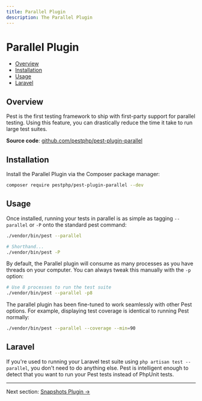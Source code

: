 ```yaml
---
title: Parallel Plugin
description: The Parallel Plugin
---
```


# Parallel Plugin

- [Overview](#overview)
- [Installation](#installation)
- [Usage](#usage)
- [Laravel](#laravel)

<a name="overview"></a>
## Overview

Pest is the first testing framework to ship with first-party support for parallel testing. Using this feature,
you can drastically reduce the time it take to run large test suites.

**Source code**: [github.com/pestphp/pest-plugin-parallel](https://github.com/pestphp/pest-plugin-parallel)

<a name="installation"></a>
## Installation

Install the Parallel Plugin via the Composer package manager:

```bash
composer require pestphp/pest-plugin-parallel --dev
```

<a name="usage"></a>
## Usage

Once installed, running your tests in parallel is as simple as tagging `--parallel` or `-P` onto the standard pest command:

```bash
./vendor/bin/pest --parallel

# Shorthand...
./vendor/bin/pest -P
```

By default, the Parallel plugin will consume as many processes as you have threads on your computer. You can 
always tweak this manually with the `-p` option:

```bash
# Use 8 processes to run the test suite
./vendor/bin/pest --parallel -p8
```

The parallel plugin has been fine-tuned to work seamlessly with other Pest options. For example, displaying test coverage
is identical to running Pest normally:

```bash
./vendor/bin/pest --parallel --coverage --min=90
```

<a name="laravel"></a>
## Laravel

If you're used to running your Laravel test suite using `php artisan test --parallel`, you don't need to 
do anything else. Pest is intelligent enough to detect that you want to run your Pest tests instead of
PhpUnit tests.

---

Next section: [Snapshots Plugin →](/docs/plugins/snapshots)
